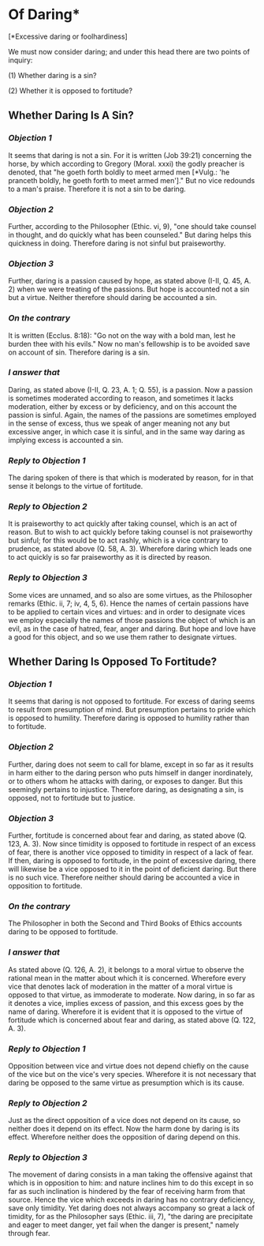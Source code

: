 # Of Daring*

[*Excessive daring or foolhardiness]

We must now consider daring; and under this head there are two points
of inquiry:

(1) Whether daring is a sin?

(2) Whether it is opposed to fortitude?


## Whether Daring Is A Sin?

### *Objection 1*
It seems that daring is not a sin. For it is written
(Job 39:21) concerning the horse, by which according to Gregory
(Moral. xxxi) the godly preacher is denoted, that "he goeth forth
boldly to meet armed men [*Vulg.: 'he pranceth boldly, he goeth forth
to meet armed men']." But no vice redounds to a man's praise.
Therefore it is not a sin to be daring.

### *Objection 2*
Further, according to the Philosopher (Ethic. vi, 9), "one
should take counsel in thought, and do quickly what has been
counseled." But daring helps this quickness in doing. Therefore
daring is not sinful but praiseworthy.

### *Objection 3*
Further, daring is a passion caused by hope, as stated above
(I-II, Q. 45, A. 2) when we were treating of the passions. But hope
is accounted not a sin but a virtue. Neither therefore should daring
be accounted a sin.

### *On the contrary*
It is written (Ecclus. 8:18): "Go not on the way
with a bold man, lest he burden thee with his evils." Now no man's
fellowship is to be avoided save on account of sin. Therefore daring
is a sin.

### *I answer that*
Daring, as stated above (I-II, Q. 23, A. 1; Q. 55),
is a passion. Now a passion is sometimes moderated according to
reason, and sometimes it lacks moderation, either by excess or by
deficiency, and on this account the passion is sinful. Again, the
names of the passions are sometimes employed in the sense of excess,
thus we speak of anger meaning not any but excessive anger, in which
case it is sinful, and in the same way daring as implying excess is
accounted a sin.

### *Reply to Objection 1*
The daring spoken of there is that which is moderated
by reason, for in that sense it belongs to the virtue of fortitude.

### *Reply to Objection 2*
It is praiseworthy to act quickly after taking counsel,
which is an act of reason. But to wish to act quickly before taking
counsel is not praiseworthy but sinful; for this would be to act
rashly, which is a vice contrary to prudence, as stated above (Q. 58,
A. 3). Wherefore daring which leads one to act quickly is so far
praiseworthy as it is directed by reason.

### *Reply to Objection 3*
Some vices are unnamed, and so also are some virtues,
as the Philosopher remarks (Ethic. ii, 7; iv, 4, 5, 6). Hence the
names of certain passions have to be applied to certain vices and
virtues: and in order to designate vices we employ especially the
names of those passions the object of which is an evil, as in the
case of hatred, fear, anger and daring. But hope and love have a good
for this object, and so we use them rather to designate virtues.

## Whether Daring Is Opposed To Fortitude?

### *Objection 1*
It seems that daring is not opposed to fortitude. For
excess of daring seems to result from presumption of mind. But
presumption pertains to pride which is opposed to humility. Therefore
daring is opposed to humility rather than to fortitude.

### *Objection 2*
Further, daring does not seem to call for blame, except in so
far as it results in harm either to the daring person who puts
himself in danger inordinately, or to others whom he attacks with
daring, or exposes to danger. But this seemingly pertains to
injustice. Therefore daring, as designating a sin, is opposed, not to
fortitude but to justice.

### *Objection 3*
Further, fortitude is concerned about fear and daring, as
stated above (Q. 123, A. 3). Now since timidity is opposed to
fortitude in respect of an excess of fear, there is another vice
opposed to timidity in respect of a lack of fear. If then, daring is
opposed to fortitude, in the point of excessive daring, there will
likewise be a vice opposed to it in the point of deficient daring.
But there is no such vice. Therefore neither should daring be
accounted a vice in opposition to fortitude.

### *On the contrary*
The Philosopher in both the Second and Third Books
of Ethics accounts daring to be opposed to fortitude.

### *I answer that*
As stated above (Q. 126, A. 2), it belongs to a
moral virtue to observe the rational mean in the matter about which
it is concerned. Wherefore every vice that denotes lack of moderation
in the matter of a moral virtue is opposed to that virtue, as
immoderate to moderate. Now daring, in so far as it denotes a vice,
implies excess of passion, and this excess goes by the name of
daring. Wherefore it is evident that it is opposed to the virtue of
fortitude which is concerned about fear and daring, as stated above
(Q. 122, A. 3).

### *Reply to Objection 1*
Opposition between vice and virtue does not depend
chiefly on the cause of the vice but on the vice's very species.
Wherefore it is not necessary that daring be opposed to the same
virtue as presumption which is its cause.

### *Reply to Objection 2*
Just as the direct opposition of a vice does not depend
on its cause, so neither does it depend on its effect. Now the harm
done by daring is its effect. Wherefore neither does the opposition
of daring depend on this.

### *Reply to Objection 3*
The movement of daring consists in a man taking the
offensive against that which is in opposition to him: and nature
inclines him to do this except in so far as such inclination is
hindered by the fear of receiving harm from that source. Hence the
vice which exceeds in daring has no contrary deficiency, save only
timidity. Yet daring does not always accompany so great a lack of
timidity, for as the Philosopher says (Ethic. iii, 7), "the daring
are precipitate and eager to meet danger, yet fail when the danger is
present," namely through fear.

